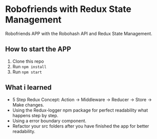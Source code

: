 Robofriends with Redux State Management
=========================================

Robofriends APP with the Robohash API and Redux State Management.


How to start the APP
----------------------------

1. Clone this repo
2. Run `npm install`
3. Run `npm start`


What i learned
----------------------------

* 5 Step Redux Concept: Action -> Middleware -> Reducer -> Store -> Make changes.
* Using the Redux-logger npm package for perfect readability what happens step by step. 
* Using a error boundary component.
* Refactor your src folders after you have finished the app for better readability.




